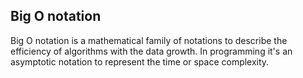 ## Big O notation

Big O notation is a mathematical family of notations to describe the efficiency of algorithms with the data growth. In programming it's an asymptotic notation to represent the time or space complexity.
